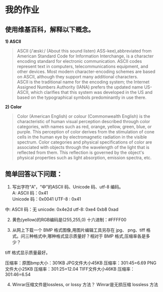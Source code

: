 # 我的作业

## 使用维基百科，解释以下概念。
**1) ASCII**
>ASCII (/ˈæskiː/ (About this sound listen) ASS-kee),abbreviated from American Standard Code for Information Interchange, is a character encoding standard for electronic communication. ASCII codes represent text in computers, telecommunications equipment, and other devices. Most modern character-encoding schemes are based on ASCII, although they support many additional characters.  
ASCII is the traditional name for the encoding system; the Internet Assigned Numbers Authority (IANA) prefers the updated name US-ASCII, which clarifies that this system was developed in the US and based on the typographical symbols predominantly in use there.

**2) Color**
>Color (American English) or colour (Commonwealth English) is the characteristic of human visual perception described through color categories, with names such as red, orange, yellow, green, blue, or purple. This perception of color derives from the stimulation of cone cells in the human eye by electromagnetic radiation in the visible spectrum. Color categories and physical specifications of color are associated with objects through the wavelength of the light that is reflected from them. This reflection is governed by the object's physical properties such as light absorption, emission spectra, etc.

## 简单回答以下问题：
1. 写出字符“A”，“中”的ASCII 码、Unicode 码、utf-8 编码。  
A:
ASCII 码：0x41  
Unicode 码：0x0041
UTF-8 : 0x41

中: 
ASCII 码：无
unicode: 0x4e2d
utf-8: 0xe4 0xb8 0xad

2. 黄色(yellow)的RGB编码是(255,255,0)  十六进制：#FFFF00 

3. 从网上下载一个 BMP 格式图像,用图片编辑工具另存在 jpg、 png、tiff 格式。问三种格式中,哪种格式显示质量好？相对于 BMP 格式,压缩率各是多少？

tiff 格式显示质量最好。

压缩率：原图bmp大小：301KB
JPG文件大小45KB 压缩率：301:45=6.69
PNG文件大小25KB 压缩率：301:25=12.04
TIFF文件大小46KB 压缩率：301:46=6.54

4. Winrar压缩文件是lossless, or lossy 方法？
Winrar是无损压缩 lossless 方法

